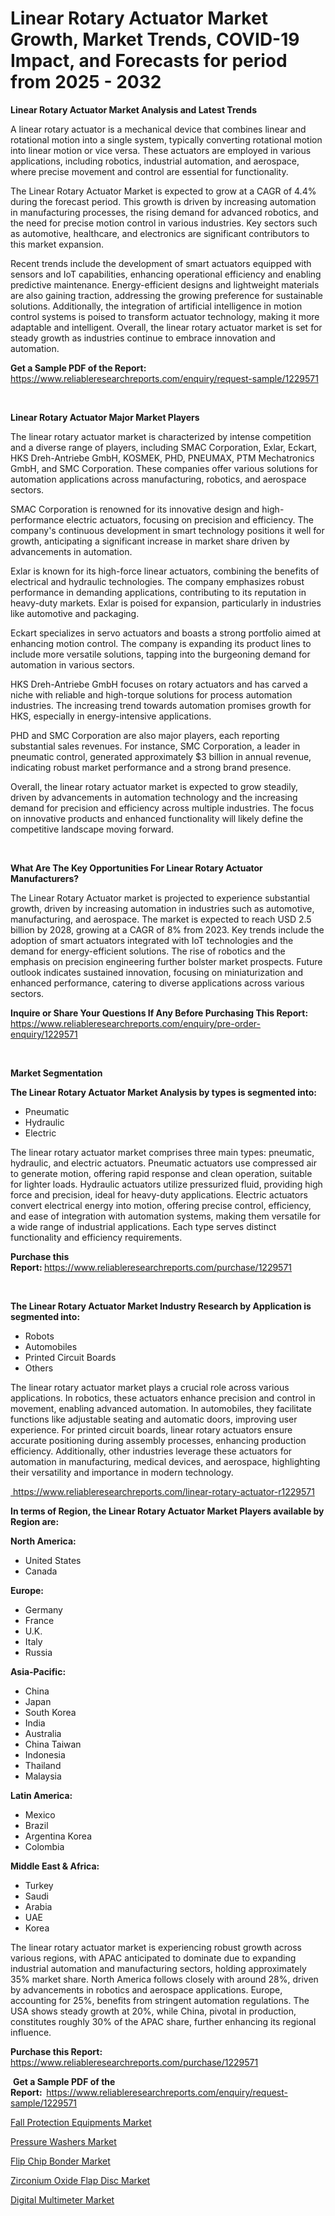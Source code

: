 <p><h1>Linear Rotary Actuator Market Growth, Market Trends, COVID-19 Impact, and Forecasts for period from 2025 - 2032</h1></p><p><strong>Linear Rotary Actuator Market Analysis and Latest Trends</strong></p>
<p><p>A linear rotary actuator is a mechanical device that combines linear and rotational motion into a single system, typically converting rotational motion into linear motion or vice versa. These actuators are employed in various applications, including robotics, industrial automation, and aerospace, where precise movement and control are essential for functionality.</p><p>The Linear Rotary Actuator Market is expected to grow at a CAGR of 4.4% during the forecast period. This growth is driven by increasing automation in manufacturing processes, the rising demand for advanced robotics, and the need for precise motion control in various industries. Key sectors such as automotive, healthcare, and electronics are significant contributors to this market expansion.</p><p>Recent trends include the development of smart actuators equipped with sensors and IoT capabilities, enhancing operational efficiency and enabling predictive maintenance. Energy-efficient designs and lightweight materials are also gaining traction, addressing the growing preference for sustainable solutions. Additionally, the integration of artificial intelligence in motion control systems is poised to transform actuator technology, making it more adaptable and intelligent. Overall, the linear rotary actuator market is set for steady growth as industries continue to embrace innovation and automation.</p></p>
<p><strong>Get a Sample PDF of the Report:&nbsp;</strong> <a href="https://www.reliableresearchreports.com/enquiry/request-sample/1229571?utm_campaign=31&utm_medium=2&utm_source=Github&utm_content=ia&utm_term=18022025&utm_id=linear-rotary-actuator">https://www.reliableresearchreports.com/enquiry/request-sample/1229571</a></p>
<p>&nbsp;</p>
<p><strong>Linear Rotary Actuator Major Market Players</strong></p>
<p><p>The linear rotary actuator market is characterized by intense competition and a diverse range of players, including SMAC Corporation, Exlar, Eckart, HKS Dreh-Antriebe GmbH, KOSMEK, PHD, PNEUMAX, PTM Mechatronics GmbH, and SMC Corporation. These companies offer various solutions for automation applications across manufacturing, robotics, and aerospace sectors.</p><p>SMAC Corporation is renowned for its innovative design and high-performance electric actuators, focusing on precision and efficiency. The company's continuous development in smart technology positions it well for growth, anticipating a significant increase in market share driven by advancements in automation.</p><p>Exlar is known for its high-force linear actuators, combining the benefits of electrical and hydraulic technologies. The company emphasizes robust performance in demanding applications, contributing to its reputation in heavy-duty markets. Exlar is poised for expansion, particularly in industries like automotive and packaging.</p><p>Eckart specializes in servo actuators and boasts a strong portfolio aimed at enhancing motion control. The company is expanding its product lines to include more versatile solutions, tapping into the burgeoning demand for automation in various sectors.</p><p>HKS Dreh-Antriebe GmbH focuses on rotary actuators and has carved a niche with reliable and high-torque solutions for process automation industries. The increasing trend towards automation promises growth for HKS, especially in energy-intensive applications.</p><p>PHD and SMC Corporation are also major players, each reporting substantial sales revenues. For instance, SMC Corporation, a leader in pneumatic control, generated approximately $3 billion in annual revenue, indicating robust market performance and a strong brand presence.</p><p>Overall, the linear rotary actuator market is expected to grow steadily, driven by advancements in automation technology and the increasing demand for precision and efficiency across multiple industries. The focus on innovative products and enhanced functionality will likely define the competitive landscape moving forward.</p></p>
<p>&nbsp;</p>
<p><strong>What Are The Key Opportunities For Linear Rotary Actuator Manufacturers?</strong></p>
<p><p>The Linear Rotary Actuator market is projected to experience substantial growth, driven by increasing automation in industries such as automotive, manufacturing, and aerospace. The market is expected to reach USD 2.5 billion by 2028, growing at a CAGR of 8% from 2023. Key trends include the adoption of smart actuators integrated with IoT technologies and the demand for energy-efficient solutions. The rise of robotics and the emphasis on precision engineering further bolster market prospects. Future outlook indicates sustained innovation, focusing on miniaturization and enhanced performance, catering to diverse applications across various sectors.</p></p>
<p><strong>Inquire or Share Your Questions If Any Before Purchasing This Report:</strong> <a href="https://www.reliableresearchreports.com/enquiry/pre-order-enquiry/1229571?utm_campaign=31&utm_medium=2&utm_source=Github&utm_content=ia&utm_term=18022025&utm_id=linear-rotary-actuator">https://www.reliableresearchreports.com/enquiry/pre-order-enquiry/1229571</a></p>
<p>&nbsp;</p>
<p><strong>Market Segmentation</strong></p>
<p><strong>The Linear Rotary Actuator Market Analysis by types is segmented into:</strong></p>
<p><ul><li>Pneumatic</li><li>Hydraulic</li><li>Electric</li></ul></p>
<p><p>The linear rotary actuator market comprises three main types: pneumatic, hydraulic, and electric actuators. Pneumatic actuators use compressed air to generate motion, offering rapid response and clean operation, suitable for lighter loads. Hydraulic actuators utilize pressurized fluid, providing high force and precision, ideal for heavy-duty applications. Electric actuators convert electrical energy into motion, offering precise control, efficiency, and ease of integration with automation systems, making them versatile for a wide range of industrial applications. Each type serves distinct functionality and efficiency requirements.</p></p>
<p><strong>Purchase this Report:&nbsp;</strong><a href="https://www.reliableresearchreports.com/purchase/1229571?utm_campaign=31&utm_medium=2&utm_source=Github&utm_content=ia&utm_term=18022025&utm_id=linear-rotary-actuator">https://www.reliableresearchreports.com/purchase/1229571</a></p>
<p>&nbsp;</p>
<p><strong>The Linear Rotary Actuator Market Industry Research by Application is segmented into:</strong></p>
<p><ul><li>Robots</li><li>Automobiles</li><li>Printed Circuit Boards</li><li>Others</li></ul></p>
<p><p>The linear rotary actuator market plays a crucial role across various applications. In robotics, these actuators enhance precision and control in movement, enabling advanced automation. In automobiles, they facilitate functions like adjustable seating and automatic doors, improving user experience. For printed circuit boards, linear rotary actuators ensure accurate positioning during assembly processes, enhancing production efficiency. Additionally, other industries leverage these actuators for automation in manufacturing, medical devices, and aerospace, highlighting their versatility and importance in modern technology.</p></p>
<p><a href="https://www.reliableresearchreports.com/linear-rotary-actuator-r1229571?utm_campaign=31&utm_medium=2&utm_source=Github&utm_content=ia&utm_term=18022025&utm_id=linear-rotary-actuator">&nbsp;https://www.reliableresearchreports.com/linear-rotary-actuator-r1229571</a></p>
<p><strong>In terms of Region, the Linear Rotary Actuator Market Players available by Region are:</strong></p>
<p>
    <p> <strong> North America: </strong>
        <ul>
            <li>United States</li>
            <li>Canada</li>
        </ul>
        </p> 
    <p> <strong> Europe: </strong>
        <ul>
            <li>Germany</li>
            <li>France</li>
            <li>U.K.</li>
            <li>Italy</li>
            <li>Russia</li>
        </ul>
        </p> 
    <p> <strong> Asia-Pacific: </strong>
        <ul>
            <li>China</li>
            <li>Japan</li>
            <li>South Korea</li>
            <li>India</li>
            <li>Australia</li>
            <li>China Taiwan</li>
            <li>Indonesia</li>
            <li>Thailand</li>
            <li>Malaysia</li>
        </ul>
        </p> 
    <p> <strong> Latin America: </strong>
        <ul>
            <li>Mexico</li>
            <li>Brazil</li>
            <li>Argentina Korea</li>
            <li>Colombia</li>
        </ul>
        </p> 
    <p> <strong> Middle East & Africa: </strong>
        <ul>
            <li>Turkey</li>
            <li>Saudi</li>
            <li>Arabia</li>
            <li>UAE</li>
            <li>Korea</li>
        </ul>
    </p>
    </p>
<p><p>The linear rotary actuator market is experiencing robust growth across various regions, with APAC anticipated to dominate due to expanding industrial automation and manufacturing sectors, holding approximately 35% market share. North America follows closely with around 28%, driven by advancements in robotics and aerospace applications. Europe, accounting for 25%, benefits from stringent automation regulations. The USA shows steady growth at 20%, while China, pivotal in production, constitutes roughly 30% of the APAC share, further enhancing its regional influence.</p></p>
<p><strong>Purchase this Report: </strong><a href="https://www.reliableresearchreports.com/purchase/1229571?utm_campaign=31&utm_medium=2&utm_source=Github&utm_content=ia&utm_term=18022025&utm_id=linear-rotary-actuator">https://www.reliableresearchreports.com/purchase/1229571</a></p>
<p>&nbsp;<strong>Get a Sample PDF of the Report:&nbsp;&nbsp;</strong><a href="https://www.reliableresearchreports.com/enquiry/request-sample/1229571?utm_campaign=31&utm_medium=2&utm_source=Github&utm_content=ia&utm_term=18022025&utm_id=linear-rotary-actuator">https://www.reliableresearchreports.com/enquiry/request-sample/1229571</a></p>
<p><strong></strong></p>
<p><p><a href="https://github.com/saeiddaemo/Market-Research-Report-List-1/blob/main/fall-protection-equipments-market.md?utm_campaign=31&utm_medium=2&utm_source=Github&utm_content=ia&utm_term=18022025&utm_id=linear-rotary-actuator">Fall Protection Equipments Market</a></p><p><a href="https://github.com/supicweg/Market-Research-Report-List-1/blob/main/pressure-washers-market.md?utm_campaign=31&utm_medium=2&utm_source=Github&utm_content=ia&utm_term=18022025&utm_id=linear-rotary-actuator">Pressure Washers Market</a></p><p><a href="https://github.com/salodipura00/Market-Research-Report-List-1/blob/main/flip-chip-bonder-market.md?utm_campaign=31&utm_medium=2&utm_source=Github&utm_content=ia&utm_term=18022025&utm_id=linear-rotary-actuator">Flip Chip Bonder Market</a></p><p><a href="https://github.com/shopovdjondo/Market-Research-Report-List-1/blob/main/zirconium-oxide-flap-disc-market.md?utm_campaign=31&utm_medium=2&utm_source=Github&utm_content=ia&utm_term=18022025&utm_id=linear-rotary-actuator">Zirconium Oxide Flap Disc Market</a></p><p><a href="https://github.com/toqiourir/Market-Research-Report-List-1/blob/main/digital-multimeter-market.md?utm_campaign=31&utm_medium=2&utm_source=Github&utm_content=ia&utm_term=18022025&utm_id=linear-rotary-actuator">Digital Multimeter Market</a></p></p>